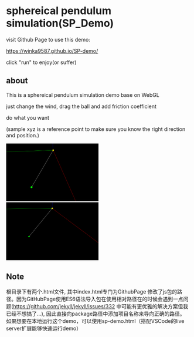 
# sphereical pendulum simulation(SP_Demo)

visit Github Page to use this demo:

https://winka9587.github.io/SP-demo/

click "run" to enjoy(or suffer)

## about

This is a sphereical pendulum simulation demo base on WebGL

just change the wind, drag the ball and add friction coefficient

do what you want

(sample xyz is a reference point to make sure you know the right direction and position.)

<img src='https://raw.githubusercontent.com/winka9587/MD_imgs/main/Norproject/2022-08-19-data1.gif' width="50%" >

<img src='https://raw.githubusercontent.com/winka9587/MD_imgs/main/Norproject/2022-08-19-data2.gif' width="50%" >

## Note

根目录下有两个.html文件, 其中index.html专门为GithubPage 修改了js包的路径。因为GitHubPage使用ES6语法导入包在使用相对路径在的时候会遇到一点问题(https://github.com/jekyll/jekyll/issues/332 中可能有更优雅的解决方案但我已经不想搞了...), 因此直接向package路径中添加项目名称来导向正确的路径。
如果想要在本地运行这个demo，可以使用sp-demo.html（搭配VSCode的live server扩展能够快速运行demo）
